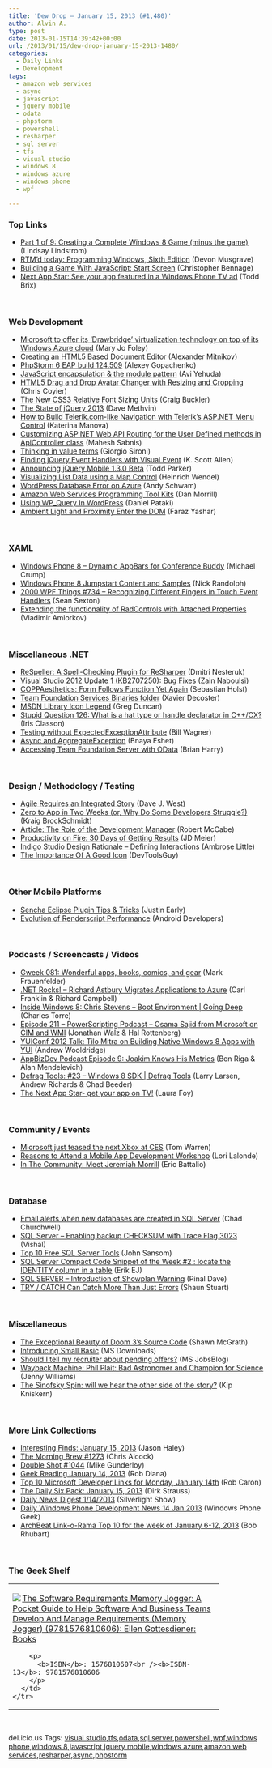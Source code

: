 ```yaml
---
title: 'Dew Drop – January 15, 2013 (#1,480)'
author: Alvin A.
type: post
date: 2013-01-15T14:39:42+00:00
url: /2013/01/15/dew-drop-january-15-2013-1480/
categories:
  - Daily Links
  - Development
tags:
  - amazon web services
  - async
  - javascript
  - jquery mobile
  - odata
  - phpstorm
  - powershell
  - resharper
  - sql server
  - tfs
  - visual studio
  - windows 8
  - windows azure
  - windows phone
  - wpf

---
```

### <a name="top"></a>Top Links

  * <a href="http://feedproxy.google.com/~r/DevelopingTheFuture/~3/Qn7rQ-HrD1I/part-1-of-9-creating-a-complete-windows-8-game-minus-the-game.aspx" target="_blank">Part 1 of 9: Creating a Complete Windows 8 Game (minus the game)</a> (Lindsay Lindstrom)
  * <a href="http://blogs.msdn.com/b/microsoft_press/archive/2013/01/14/rtm-d-today-programming-windows-sixth-edition.aspx" target="_blank">RTM’d today: Programming Windows, Sixth Edition</a> (Devon Musgrave)
  * <a href="http://feedproxy.google.com/~r/Devlicious/~3/ytmKELeQBCw/building-a-game-with-javascript-start-screen.aspx" target="_blank">Building a Game With JavaScript: Start Screen</a> (Christopher Bennage)
  * <a href="http://blogs.windows.com/windows_phone/b/wpdev/archive/2013/01/14/next-app-star-see-your-app-featured-in-a-windows-phone-tv-ad.aspx" target="_blank">Next App Star: See your app featured in a Windows Phone TV ad</a> (Todd Brix)

&#160;

### <a name="web"></a>Web Development

  * <a href="http://www.zdnet.com/microsoft-to-offer-its-drawbridge-virtualization-technology-on-top-of-its-windows-azure-cloud-7000009774/" target="_blank">Microsoft to offer its &#8216;Drawbridge&#8217; virtualization technology on top of its Windows Azure cloud</a> (Mary Jo Foley)
  * <a href="http://feedproxy.google.com/~r/SitepointFeed/~3/aJgFaIzIfCc/" target="_blank">Creating an HTML5 Based Document Editor</a> (Alexander Mitnikov)
  * <a href="http://feedproxy.google.com/~r/jetbrains_webIde/~3/rOLeohOMZP4/" target="_blank">PhpStorm 6 EAP build 124.509</a> (Alexey Gopachenko)
  * <a href="http://feeds.dzone.com/~r/zones/css/~3/Sjk0Tfwl1g8/javascript-encapsulation" target="_blank">JavaScript encapsulation & the module pattern</a> (Avi Yehuda)
  * <a href="http://css-tricks.com/html5-drag-and-drop-avatar-changer-with-resizing-and-cropping/" target="_blank">HTML5 Drag and Drop Avatar Changer with Resizing and Cropping</a> (Chris Coyier)
  * <a href="http://feedproxy.google.com/~r/SitepointFeed/~3/XgRM5NiVo04/" target="_blank">The New CSS3 Relative Font Sizing Units</a> (Craig Buckler)
  * <a href="http://blog.jquery.com/2013/01/14/the-state-of-jquery-2013/" target="_blank">The State of jQuery 2013</a> (Dave Methvin)
  * <a href="http://feedproxy.google.com/~r/Telerik/~3/Yt_YOfVj3-8/how-to-build-telerik.com-like-navigation-with-telerik-s-asp.net-menu-control" target="_blank">How to Build Telerik.com-like Navigation with Telerik’s ASP.NET Menu Control</a> (Katerina Manova)
  * <a href="http://feedproxy.google.com/~r/netCurryRecentArticles/~3/3a1FxKUAz70/ShowArticle.aspx" target="_blank">Customizing ASP.NET Web API Routing for the User Defined methods in ApiController class</a> (Mahesh Sabnis)
  * <a href="http://feeds.dzone.com/~r/zones/agile/~3/K6ehRPFmvBs/thinking-value-terms" target="_blank">Thinking in value terms</a> (Giorgio Sironi)
  * <a href="http://odetocode.com/blogs/scott/archive/2013/01/14/finding-jquery-event-handlers-with-visual-event.aspx" target="_blank">Finding jQuery Event Handlers with Visual Event</a> (K. Scott Allen)
  * <a href="http://jquerymobile.com/blog/2013/01/14/announcing-jquery-mobile-1-3-0-beta/" target="_blank">Announcing jQuery Mobile 1.3.0 Beta</a> (Todd Parker)
  * <a href="http://blogs.msdn.com/b/lightswitch/archive/2013/01/14/visualizing-list-data-using-a-map-control-heinrich-wendel.aspx" target="_blank">Visualizing List Data using a Map Control</a> (Heinrich Wendel)
  * <a href="http://www.schwammysays.net/wordpress-database-error-on-azure/" target="_blank">WordPress Database Error on Azure</a> (Andy Schwam)
  * <a href="http://feedproxy.google.com/~r/CloudAve/~3/Q7wGjWBFnJU/" target="_blank">Amazon Web Services Programming Tool Kits</a> (Dan Morrill)
  * <a href="http://www.smashingmagazine.com/2013/01/15/using-wp_query-in-wordpress/" target="_blank">Using WP_Query In WordPress</a> (Daniel Pataki)
  * <a href="http://www.infoq.com/news/2013/01/ambient-light-proximity-dom" target="_blank">Ambient Light and Proximity Enter the DOM</a> (Faraz Yashar)

&#160;

### <a name="silverlight"></a>XAML

  * <a href="http://feedproxy.google.com/~r/Telerik/~3/mkbIULOXGpU/windows-phone-8-dynamic-appbars-for-conference-buddy" target="_blank">Windows Phone 8 – Dynamic AppBars for Conference Buddy</a> (Michael Crump)
  * <a href="http://feedproxy.google.com/~r/NicksNetTravels/~3/qY2uNxxhs40/post.aspx" target="_blank">Windows Phone 8 Jumpstart Content and Samples</a> (Nick Randolph)
  * <a href="http://wpf.2000things.com/2013/01/15/734-recognizing-different-fingers-in-touch-event-handlers/" target="_blank">2000 WPF Things #734 – Recognizing Different Fingers in Touch Event Handlers</a> (Sean Sexton)
  * <a href="http://feedproxy.google.com/~r/Telerik/~3/bVu5pMDkk5w/extending-the-functionality-of-radcontrols-with-attached-properties" target="_blank">Extending the functionality of RadControls with Attached Properties</a> (Vladimir Amiorkov)

&#160;

### <a name="dotnet"></a>Miscellaneous .NET

  * <a href="http://blogs.jetbrains.com/dotnet/2013/01/respeller-a-spell-checking-plugin-for-resharper/" target="_blank">ReSpeller: A Spell-Checking Plugin for ReSharper</a> (Dmitri Nesteruk)
  * <a href="http://feedproxy.google.com/~r/zainnab/~3/pxeZ_6_j5Fo/visual-studio-2012-update-1-kb2707250-bug-fixes.aspx" target="_blank">Visual Studio 2012 Update 1 (KB2707250): Bug Fixes</a> (Zain Naboulsi)
  * <a href="http://feedproxy.google.com/~r/PreemptiveSolutionsBlog/~3/FAH9eYxkMcs/425" target="_blank">COPPAesthetics: Form Follows Function Yet Again</a> (Sebastian Holst)
  * <a href="http://www.xavierdecoster.com/team-foundation-services-binaries-folder" target="_blank">Team Foundation Services Binaries folder</a> (Xavier Decoster)
  * <a href="http://coolthingoftheday.blogspot.com/2013/01/msdn-library-icon-legend.html" target="_blank">MSDN Library Icon Legend</a> (Greg Duncan)
  * <a href="http://www.irisclasson.com/2013/01/13/stupid-question-126-what-is-a-hat-type-or-handle-declarator-in-ccx/" target="_blank">Stupid Question 126: What is a hat type or handle declarator in C++/CX?</a> (Iris Classon)
  * <a href="http://feedproxy.google.com/~r/billwagner/~3/OppKPzo4EtM/testing-without-expectedexceptionattribute" target="_blank">Testing without ExpectedExceptionAttribute</a> (Bill Wagner)
  * <a href="http://blogs.microsoft.co.il/blogs/bnaya/archive/2013/01/14/async-and-aggregateexception.aspx" target="_blank">Async and AggregateException</a> (Bnaya Eshet)
  * <a href="http://blogs.msdn.com/b/bharry/archive/2013/01/14/accessing-team-foundation-server-with-odata.aspx" target="_blank">Accessing Team Foundation Server with OData</a> (Brian Harry)

&#160;

### <a name="design"></a>Design / Methodology / Testing

  * <a href="http://feeds.dzone.com/~r/zones/agile/~3/Ym4GvYHG6mo/agile-requires-integrated-0" target="_blank">Agile Requires an Integrated Story</a> (Dave J. West)
  * <a href="http://kraigbrockschmidt.com/blog/?p=265" target="_blank">Zero to App in Two Weeks (or, Why Do Some Developers Struggle?)</a> (Kraig BrockSchmidt)
  * <a href="http://www.infoq.com/articles/development-manager-role" target="_blank">Article: The Role of the Development Manager</a> (Robert McCabe)
  * <a href="http://feedproxy.google.com/~r/jmeier/~3/bEeBwv8abOU/productivity-on-fire-30-days-of-getting-results.aspx" target="_blank">Productivity on Fire: 30 Days of Getting Results</a> (JD Meier)
  * <a href="http://www.infragistics.com/community/blogs/indigo-studio/archive/2013/01/14/indigo-studio-design-rationale-defining-interactions.aspx" target="_blank">Indigo Studio Design Rationale &#8211; Defining Interactions</a> (Ambrose Little)
  * <a href="http://www.infragistics.com/community/blogs/marketing/archive/2013/01/14/the-importance-of-a-good-icon.aspx" target="_blank">The Importance Of A Good Icon</a> (DevToolsGuy)

&#160;

### <a name="mobile"></a>Other Mobile Platforms

  * <a href="http://feedproxy.google.com/~r/extblog/~3/JFcM0I8R9OM/" target="_blank">Sencha Eclipse Plugin Tips & Tricks</a> (Justin Early)
  * <a href="http://feedproxy.google.com/~r/blogspot/hsDu/~3/arXjXmtUW3o/evolution-of-renderscript-performance.html" target="_blank">Evolution of Renderscript Performance</a> (Android Developers)

&#160;

### <a name="podcasts"></a>Podcasts / Screencasts / Videos

  * <a href="http://gweek.libsyn.com/gweek-081-wonderful-apps-books-comics-and-gear" target="_blank">Gweek 081: Wonderful apps, books, comics, and gear</a> (Mark Frauenfelder)
  * <a href="http://www.dotnetrocks.com/default.aspx?ShowNum=837" target="_blank">.NET Rocks! &#8211; Richard Astbury Migrates Applications to Azure</a> (Carl Franklin & Richard Campbell)
  * <a href="http://channel9.msdn.com/Shows/Going+Deep/Inside-Windows-8-Chris-Stevens-Boot-Environment" target="_blank">Inside Windows 8: Chris Stevens &#8211; Boot Environment | Going Deep</a> (Charles Torre)
  * <a href="http://feedproxy.google.com/~r/Powerscripting/~3/i704v3eFFIo/episode-211-power-scripting-podcast-osama-sajid-from-microsoft-on-cim-and-wmi" target="_blank">Episode 211 &#8211; PowerScripting Podcast &#8211; Osama Sajid from Microsoft on CIM and WMI</a> (Jonathan Walz & Hal Rottenberg)
  * <a href="http://feeds.yuiblog.com/~r/YahooUserInterfaceBlog/~3/MsSoyOQnXjg/" target="_blank">YUIConf 2012 Talk: Tilo Mitra on Building Native Windows 8 Apps with YUI</a> (Andrew Wooldridge)
  * <a href="http://feedproxy.google.com/~r/appbizdev/~3/kGjcFWlpYfA/episode-9-joakim-knows-his-metrics.html" target="_blank">AppBizDev Podcast Episode 9: Joakim Knows His Metrics</a> (Ben Riga & Alan Mendelevich)
  * <a href="http://channel9.msdn.com/Shows/Defrag-Tools/Defrag-Tools-23-Windows-8-SDK" target="_blank">Defrag Tools: #23 &#8211; Windows 8 SDK | Defrag Tools</a> (Larry Larsen, Andrew Richards & Chad Beeder)
  * <a href="http://channel9.msdn.com/Blogs/Windows-Phone-7/The-Next-App-Star-get-your-app-on-TV" target="_blank">The Next App Star- get your app on TV!</a> (Laura Foy)

&#160;

### <a name="events"></a>Community / Events

  * <a href="http://www.theverge.com/2013/1/14/3875404/microsoft-next-xbox-IllumiRoom-teaser" target="_blank">Microsoft just teased the next Xbox at CES</a> (Tom Warren)
  * <a href="http://geekswithblogs.net/lorilalonde/archive/2013/01/14/reasons-to-attend-a-mobile-app-development-workshop.aspx" target="_blank">Reasons to Attend a Mobile App Development Workshop</a> (Lori Lalonde)
  * <a href="http://blogs.msdn.com/b/vcblog/archive/2013/01/14/in-the-community-meet-jeremiah-morrill.aspx" target="_blank">In The Community: Meet Jeremiah Morrill</a> (Eric Battalio)

&#160;

### <a name="sql"></a>Database

  * <a href="http://feedproxy.google.com/~r/MSSQLTips-LatestSqlServerTips/~3/iQyoYcfLwvU/tip.asp" target="_blank">Email alerts when new databases are created in SQL Server</a> (Chad Churchwell)
  * <a href="http://www.sqlservercentral.com/blogs/sqlandme/2013/01/15/sql-server-enabling-backup-checksum-with-trace-flag-3023/" target="_blank">SQL Server – Enabling backup CHECKSUM with Trace Flag 3023</a> (Vishal)
  * <a href="http://www.sqlservercentral.com/blogs/johnsansom/2013/01/15/top-10-free-sql-server-tools/" target="_blank">Top 10 Free SQL Server Tools</a> (John Sansom)
  * <a href="http://feedproxy.google.com/~r/ErikejBlogsAboutSqlCompactnetAndRelatedStuff/~3/I842T0G5r0g/sql-server-compact-code-snippet-of-week_14.html" target="_blank">SQL Server Compact Code Snippet of the Week #2 : locate the IDENTITY column in a table</a> (Erik EJ)
  * <a href="http://blog.sqlauthority.com/2013/01/15/sql-server-introduction-of-showplan-warning/" target="_blank">SQL SERVER – Introduction of Showplan Warning</a> (Pinal Dave)
  * <a href="http://feedproxy.google.com/~r/sqlserverpedia/~3/bKnRBKtKDgw/" target="_blank">TRY / CATCH Can Catch More Than Just Errors</a> (Shaun Stuart)

&#160;

### <a name="misc"></a>Miscellaneous

  * <a href="http://kotaku.com/5975610/the-exceptional-beauty-of-doom-3s-source-code" target="_blank">The Exceptional Beauty of Doom 3’s Source Code</a> (Shawn McGrath)
  * <a href="http://www.microsoft.com/en-us/download/details.aspx?id=14246&WT.mc_id=rss_alldownloads_all" target="_blank">Introducing Small Basic</a> (MS Downloads)
  * <a href="http://feeds.microsoftjobsblog.com/~r/MicrosoftJobsBlog/~3/it6ycSKEzwg/pending-offers" target="_blank">Should I tell my recruiter about pending offers?</a> (MS JobsBlog)
  * <a href="http://feeds.wired.com/~r/wiredgeekdad/~3/zOKef-DS7Vw/" target="_blank">Wayback Machine: Phil Plait: Bad Astronomer and Champion for Science</a> (Jenny Williams)
  * <a href="http://feedproxy.google.com/~r/liveside/~3/ncCmTnLqDvQ/" target="_blank">The Sinofsky Spin: will we hear the other side of the story?</a> (Kip Kniskern)

&#160;

### <a name="links"></a>More Link Collections

  * <a href="http://jasonhaley.com/blog/post.aspx?id=e2ee045f-05d2-4f24-b2b5-7a85747cd90e" target="_blank">Interesting Finds: January 15, 2013</a> (Jason Haley)
  * <a href="http://feedproxy.google.com/~r/ReflectivePerspective/~3/MKwNOb0CarM/" target="_blank">The Morning Brew #1273</a> (Chris Alcock)
  * <a href="http://afreshcup.com/home/2013/1/15/double-shot-1044.html" target="_blank">Double Shot #1044</a> (Mike Gunderloy)
  * <a href="http://feedproxy.google.com/~r/RegularGeek/~3/Fh1k6Akx8Ck/" target="_blank">Geek Reading January 14, 2013</a> (Rob Diana)
  * <a href="http://blogs.msdn.com/b/robcaron/archive/2013/01/14/top-10-microsoft-developer-links-for-monday-january-14th.aspx" target="_blank">Top 10 Microsoft Developer Links for Monday, January 14th</a> (Rob Caron)
  * <a href="http://feeds.feedblitz.com/~/37240873/0/dirkstrauss~The-Daily-Six-Pack-January" target="_blank">The Daily Six Pack: January 15, 2013</a> (Dirk Strauss)
  * <a href="http://feedproxy.google.com/~r/silverlightshow/~3/SJ-fnjUm7YI/Daily-News-Digest-1-14-2013.aspx" target="_blank">Daily News Digest 1/14/2013</a> (Silverlight Show)
  * <a href="http://feedproxy.google.com/~r/Windowsphonegeek/~3/f2JxF0_ouU4/daily-windows-phone-development-news-14-jan-2013" target="_blank">Daily Windows Phone Development News 14 Jan 2013</a> (Windows Phone Geek)
  * <a href="http://feedproxy.google.com/~r/brhubartOTN/~3/v_I_RcB_zX0/archbeat_link_o_rama_top38" target="_blank">ArchBeat Link-o-Rama Top 10 for the week of January 6-12, 2013</a> (Bob Rhubart)

&#160;

### <a name="shelf"></a>The Geek Shelf

<div style="padding-bottom: 0px; margin: 0px; padding-left: 0px; padding-right: 0px; display: inline; float: none; padding-top: 0px" id="scid:7dc1bd33-94bd-46fd-a20b-0131235bcd47:5558e854-2d32-4edc-ac17-b0e0ee65098c" class="wlWriterEditableSmartContent">
  <table cellspacing="0" cellpadding="2" width="400" border="0" unselectable="on">
    <tr>
      <td valign="top" width="400">
        <p>
          <a title="The Software Requirements Memory Jogger: A Pocket Guide to Help Software And Business Teams Develop And Manage Requirements (Memory Jogger) (9781576810606): Ellen Gottesdiener: Books" href="http://www.amazon.com/exec/obidos/ASIN/1576810607/alvinashcraft-20"><img data-recalc-dims="1" decoding="async" src="https://i0.wp.com/images.amazon.com/images/P/1576810607.01.MZZZZZZZ.jpg?w=660" border="0" align="left" style="float:left" />The Software Requirements Memory Jogger: A Pocket Guide to Help Software And Business Teams Develop And Manage Requirements (Memory Jogger) (9781576810606): Ellen Gottesdiener: Books</a>
        </p>
        
        <p>
          <b>ISBN</b>: 1576810607<br /><b>ISBN-13</b>: 9781576810606
        </p>
      </td>
    </tr>
  </table>
</div>

&#160;

<div style="padding-bottom: 0px; margin: 0px; padding-left: 0px; padding-right: 0px; display: inline; float: none; padding-top: 0px" id="scid:0767317B-992E-4b12-91E0-4F059A8CECA8:0fed5e2a-a0b3-4e80-80fd-d5d7cbbb8741" class="wlWriterEditableSmartContent">
  del.icio.us Tags: <a href="http://del.icio.us/popular/visual+studio" rel="tag">visual studio</a>,<a href="http://del.icio.us/popular/tfs" rel="tag">tfs</a>,<a href="http://del.icio.us/popular/odata" rel="tag">odata</a>,<a href="http://del.icio.us/popular/sql+server" rel="tag">sql server</a>,<a href="http://del.icio.us/popular/powershell" rel="tag">powershell</a>,<a href="http://del.icio.us/popular/wpf" rel="tag">wpf</a>,<a href="http://del.icio.us/popular/windows+phone" rel="tag">windows phone</a>,<a href="http://del.icio.us/popular/windows+8" rel="tag">windows 8</a>,<a href="http://del.icio.us/popular/javascript" rel="tag">javascript</a>,<a href="http://del.icio.us/popular/jquery+mobile" rel="tag">jquery mobile</a>,<a href="http://del.icio.us/popular/windows+azure" rel="tag">windows azure</a>,<a href="http://del.icio.us/popular/amazon+web+services" rel="tag">amazon web services</a>,<a href="http://del.icio.us/popular/resharper" rel="tag">resharper</a>,<a href="http://del.icio.us/popular/async" rel="tag">async</a>,<a href="http://del.icio.us/popular/phpstorm" rel="tag">phpstorm</a>
</div>